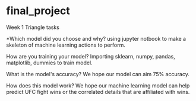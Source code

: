 # final_project

Week 1 Triangle tasks

*Which model did you choose and why?
	using jupyter notbook to make a skeleton of machine learning actions to perform.

How are you training your model?
	Importing sklearn, numpy, pandas, matplotlib, dummies to train model.

What is the model's accuracy?
	We hope our model can aim  75% accuracy.

How does this model work?
	We hope our machine learning model can help predict UFC fight wins or the correlated 
	details that are affiliated with wins.
